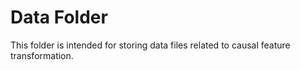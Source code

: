 # Data Folder

This folder is intended for storing data files related to causal feature transformation.